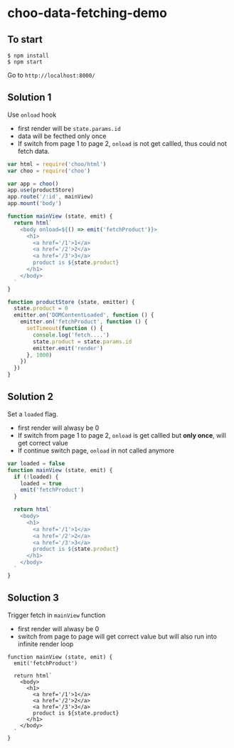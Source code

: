 # choo-data-fetching-demo

## To start

```
$ npm install
$ npm start
```

Go to `http://localhost:8000/`

## Solution 1

Use `onload` hook
* first render will be `state.params.id`
* data will be fecthed only once
* If switch from page 1 to page 2, `onload` is not get callled, thus could not fetch data.

```js
var html = require('choo/html')
var choo = require('choo')

var app = choo()
app.use(productStore)
app.route('/:id', mainView)
app.mount('body')

function mainView (state, emit) {
  return html`
    <body onload=${() => emit('fetchProduct')}>
      <h1>
        <a href='/1'>1</a>
        <a href='/2'>2</a>
        <a href='/3'>3</a>
        product is ${state.product}
      </h1>
    </body>
  `
}

function productStore (state, emitter) {
  state.product = 0
  emitter.on('DOMContentLoaded', function () {
    emitter.on('fetchProduct', function () {
      setTimeout(function () {
        console.log('fetch....')
        state.product = state.params.id
        emitter.emit('render')
      }, 1000)
    })
  })
}

```

## Solution 2

Set a `loaded` flag.
* first render will alwasy be 0
* If switch from page 1 to page 2, `onload` is get callled but **only once**, will get correct value
* If continue switch page, `onload` in not called anymore

```js
var loaded = false
function mainView (state, emit) {
  if (!loaded) {
    loaded = true
    emit('fetchProduct')
  }

  return html`
    <body>
      <h1>
        <a href='/1'>1</a>
        <a href='/2'>2</a>
        <a href='/3'>3</a>
        product is ${state.product}
      </h1>
    </body>
  `
}
```

## Soluction 3

Trigger fetch in `mainView` function
* first render will alwasy be 0
* switch from page to page will get correct value but will also run into infinite render loop

```
function mainView (state, emit) {
  emit('fetchProduct')

  return html`
    <body>
      <h1>
        <a href='/1'>1</a>
        <a href='/2'>2</a>
        <a href='/3'>3</a>
        product is ${state.product}
      </h1>
    </body>
  `
}
```
